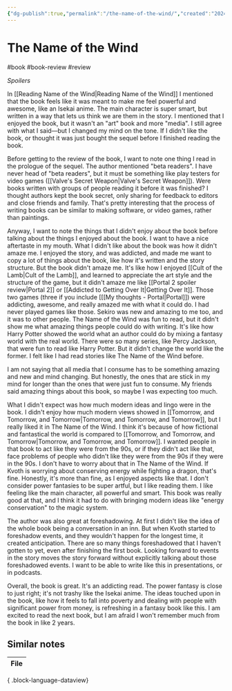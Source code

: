 ```yaml
---
{"dg-publish":true,"permalink":"/the-name-of-the-wind/","created":"2024-01-20T23:05:12.000+09:00","updated":"2024-01-20T23:30:21.000+09:00"}
---
```


# The Name of the Wind

#book #book-review #review

*Spoilers*

In [[Reading Name of the Wind\|Reading Name of the Wind]] I mentioned that the book feels like it was meant to make me feel powerful and awesome, like an Isekai anime. The main character is super smart, but written in a way that lets us think we are them in the story. I mentioned that I enjoyed the book, but it wasn't an "art" book and more "media". I still agree with what I said—but I changed my mind on the tone. If I didn't like the book, or thought it was just bought the sequel before I finished reading the book.

Before getting to the review of the book, I want to note one thing I read in the prologue of the sequel. The author mentioned "beta readers". I have never head of "beta readers", but it must be something like play testers for video games ([[Valve's Secret Weapon\|Valve's Secret Weapon]]). Were books written with groups of people reading it before it was finished? I thought authors kept the book secret, only sharing for feedback to editors and close friends and family. That's pretty interesting that the process of writing books can be similar to making software, or video games, rather than paintings.

Anyway, I want to note the things that I didn't enjoy about the book before talking about the things I enjoyed about the book. I want to have a nice aftertaste in my mouth. What I didn't like about the book was how it didn't amaze me. I enjoyed the story, and was addicted, and made me want to copy a lot of things about the book, like how it's written and the story structure. But the book didn't amaze me. It's like how I enjoyed [[Cult of the Lamb\|Cult of the Lamb]], and learned to appreciate the art style and the structure of the game, but it didn't amaze me like [[Portal 2 spoiler review\|Portal 2]] or [[Addicted to Getting Over It\|Getting Over It]]. Those two games (three if you include [[[My thoughts - Portal\|Portal]]) were addicting, awesome, and really amazed me with what it could do. I had never played games like those. Sekiro was new and amazing to me too, and it was to other people. The Name of the Wind was fun to read, but it didn't show me what amazing things people could do with writing. It's like how Harry Potter showed the world what an author could do by mixing a fantasy world with the real world. There were so many series, like Percy Jackson, that were fun to read like Harry Potter. But it didn't change the world like the former. I felt like I had read stories like The Name of the Wind before.

I am not saying that all media that I consume has to be something amazing and new and mind changing. But honestly, the ones that are stick in my mind for longer than the ones that were just fun to consume. My friends said amazing things about this book, so maybe I was expecting too much.

What I didn't expect was how much modern ideas and lingo were in the book. I didn't enjoy how much modern views showed in [[Tomorrow, and Tomorrow, and Tomorrow\|Tomorrow, and Tomorrow, and Tomorrow]], but I really liked it in The Name of the Wind. I think it's because of how fictional and fantastical the world is compared to [[Tomorrow, and Tomorrow, and Tomorrow\|Tomorrow, and Tomorrow, and Tomorrow]]. I wanted people in that book to act like they were from the 90s, or if they didn't act like that, face problems of people who didn't like they were from the 90s if they were in the 90s. I don't have to worry about that in The Name of the Wind. If Kvoth is worrying about conserving energy while fighting a dragon, that's fine. Honestly, it's more than fine, as I enjoyed aspects like that. I don't consider power fantasies to be super artful, but I like reading them. I like feeling like the main character, all powerful and smart. This book was really good at that, and I think it had to do with bringing modern ideas like "energy conservation" to the magic system.

The author was also great at foreshadowing. At first I didn't like the idea of the whole book being a conversation in an inn. But when Kvoth started to foreshadow events, and they wouldn't happen for the longest time, it created anticipation. There are so many things foreshadowed that I haven't gotten to yet, even after finishing the first book. Looking forward to events in the story moves the story forward without explicitly talking about those foreshadowed events. I want to be able to write like this in presentations, or in podcasts.

Overall, the book is great. It's an addicting read. The power fantasy is close to just right; it's not trashy like the Isekai anime. The ideas touched upon in the book, like how it feels to fall into poverty and dealing with people with significant power from money, is refreshing in a fantasy book like this. I am excited to read the next book, but I am afraid I won't remember much from the book in like 2 years.

## Similar notes

| File |
| ---- |

{ .block-language-dataview}
